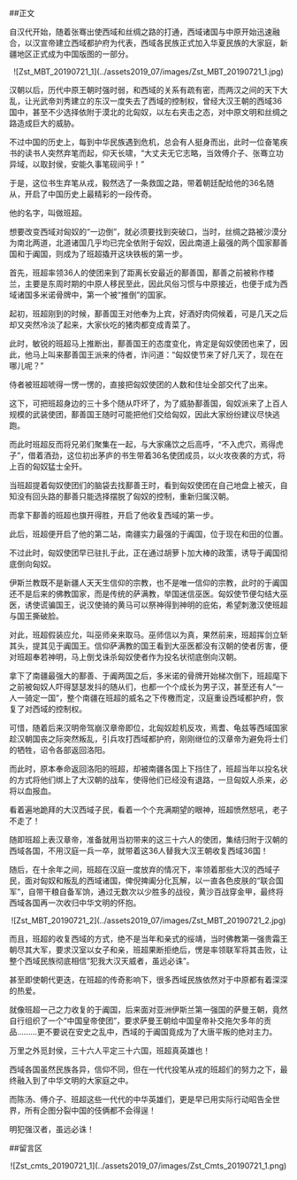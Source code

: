 ##正文

自汉代开始，随着张骞出使西域和丝绸之路的打通，西域诸国与中原开始迅速融合，以汉宣帝建立西域都护府为代表，西域各民族正式加入华夏民族的大家庭，新疆地区正式成为中国版图的一部分。

 <div align="center">![Zst_MBT_20190721_1](../assets2019_07/images/Zst_MBT_20190721_1.jpg)</div>

汉朝以后，历代中原王朝时强时弱，和西域的关系有疏有密，而两汉之间的天下大乱，让光武帝刘秀建立的东汉一度失去了西域的控制权，曾经大汉王朝的西域36国中，甚至不少选择依附于漠北的北匈奴，以左右夹击之态，对中原文明和丝绸之路造成巨大的威胁。

不过中国的历史上，每到中华民族遇到危机，总会有人挺身而出，此时一位奋笔疾书的读书人突然弃笔而起，仰天长啸，“大丈夫无它志略，当效傅介子、张骞立功异域，以取封侯，安能久事笔砚间乎！”

于是，这位书生弃笔从戎，毅然选了一条救国之路，带着朝廷配给他的36名随从，开启了中国历史上最精彩的一段传奇。

他的名字，叫做班超。

想要改变西域对匈奴的“一边倒”，就必须要找到突破口，当时，丝绸之路被沙漠分为南北两道，北道诸国几乎均已完全依附于匈奴，因此南道上最强的两个国家鄯善国和于阗国，则成为了班超撬开这块铁板的第一步。

首先，班超率领36人的使团来到了距离长安最近的鄯善国，鄯善之前被称作楼兰，主要是东周时期的中原人移民至此，因此风俗习惯与中原接近，也便于成为西域诸国多米诺骨牌中，第一个被“推倒”的国家。

起初，班超刚到的时候，鄯善国王对他奉为上宾，好酒好肉伺候着，可是几天之后却又突然冷淡了起来，大家伙吃的猪肉都变成青菜了。

此时，敏锐的班超马上推断出，鄯善国王的态度变化，肯定是匈奴使团也来了，因此，他马上叫来鄯善国王派来的侍者，诈问道：“匈奴使节来了好几天了，现在在哪儿呢？”

侍者被班超唬得一愣一愣的，直接把匈奴使团的人数和住址全部交代了出来。

这下，可把班超身边的三十多个随从吓坏了，为了威胁鄯善国，匈奴派来了上百人规模的武装使团，鄯善国王随时可能把他们交给匈奴，因此大家纷纷建议尽快逃跑。

而此时班超反而将兄弟们聚集在一起，与大家痛饮之后高呼，“不入虎穴，焉得虎子”，借着酒劲，这位初出茅庐的书生带着36名使团成员，以火攻夜袭的方式，将上百的匈奴猛士全歼。

当班超提着匈奴使团们的脑袋去找鄯善王时，看到匈奴使团在自己地盘上被灭，自知没有回头路的鄯善只能选择摆脱了匈奴的控制，重新归属汉朝。

而拿下鄯善的班超也旗开得胜，开启了他收复西域的第一步。

此后，班超便开启了他的第二站，南疆实力最强的于阗国，位于现在和田的位置。

不过此时，匈奴使团早已驻扎于此，正在通过胡萝卜加大棒的政策，诱导于阗国彻底倒向匈奴。

伊斯兰教既不是新疆人天天生信仰的宗教，也不是唯一信仰的宗教，此时的于阗国还不是后来的佛教国家，而是传统的萨满教，举国迷信巫医。匈奴使节便勾结大巫医，诱使谎骗国王，说汉使骑的黄马可以祭神得到神明的庇佑，希望刺激汉使班超与国王撕破脸。

对此，班超假装应允，叫巫师亲来取马。巫师信以为真，果然前来，班超挥剑立斩其头，提其见于阗国王。信仰萨满教的国王看到大巫医都没有汉朝的使者厉害，便对班超奉若神明，马上倒戈诛杀匈奴使者作为投名状彻底倒向汉朝。

拿下了南疆最强大的鄯善、于阗两国之后，多米诺的骨牌开始梯次倒下，班超麾下之前被匈奴人吓得瑟瑟发抖的随从们，也都一个个成长为男子汉，甚至还有人“一人一骑定一国”，整个南疆在班超的威名之下传檄而定，汉庭重设西域都护府，恢复了对西域的控制权。

可惜，随着后来汉明帝驾崩汉章帝即位，北匈奴趁机反攻，焉耆、龟兹等西域国家趁汉朝国丧之际突然叛乱，引兵攻打西域都护府，刚刚继位的汉章帝为避免将士们的牺牲，诏令各部返回洛阳。

而此时，原本奉命返回洛阳的班超，却被南疆各国上下挡住了，班超当年以投名状的方式将他们绑上了大汉朝的战车，使得他们已经没有退路，一旦匈奴人杀来，必将以血报血。

看着遍地跪拜的大汉西域子民，看着一个个充满期望的眼神，班超愤然怒吼，老子不走了！

随即班超上表汉章帝，准备就用当初带来的这三十六人的使团，集结归附于汉朝的西域各国，不用汉庭一兵一卒，就带着这36人替我大汉王朝收复西域36国！

随后，在十余年之间，班超在汉庭一度放弃的情况下，率领着那些大汉的西域子民，面对匈奴和叛乱的西域诸国，俾倪捭阖分化瓦解，以一直各色皮肤的“联合国军”，自带干粮自备军饷，通过无数次以少胜多的战役，黄沙百战穿金甲，最终将西域各国再一次收归中华文明的怀抱。
 
 <div align="center">![Zst_MBT_20190721_2](../assets2019_07/images/Zst_MBT_20190721_2.jpg)</div>

而且，班超的收复西域的方式，绝不是当年和亲式的绥靖，当时佛教第一强贵霜王朝尽其大军，要求汉室以女子和亲，班超果断拒绝后，愣是率领联军将其击败，让整个西域民族彻底相信“犯我大汉天威者，虽远必诛”。

甚至即使朝代更迭，在班超的传奇影响下，很多西域民族依然对于中原都有着深深的热爱。

就像班超一己之力收复的于阗国，后来面对亚洲伊斯兰第一强国的萨曼王朝，竟然自行组织了一个“中国皇帝使团”，要求萨曼王朝给中国皇帝补交拖欠多年的贡品.........更不要说在安史之乱中，西域的于阗国竟成为了大唐平叛的绝对主力。

万里之外觅封侯，三十六人平定三十六国，班超真英雄也！

西域各国虽然民族各异，信仰不同，但在一代代投笔从戎的班超们的努力之下，最终融入到了中华文明的大家庭之中。

而陈汤、傅介子、班超这些一代代的中华英雄们，更是早已用实际行动昭告全世界，所有企图分裂中国的伎俩都不会得逞！

明犯强汉者，虽远必诛！

##留言区
 <div align="center">![Zst_cmts_20190721_1](../assets2019_07/images/Zst_Cmts_20190721_1.png)</div>